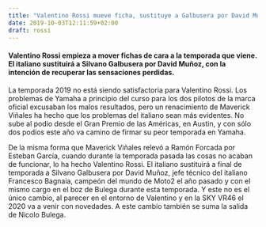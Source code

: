```yaml
---
title: "Valentino Rossi mueve ficha, sustituye a Galbusera por David Muñoz de cara al 2020"
date: 2019-10-03T12:11:59+02:00
draft: rossi
---
```


#### Valentino Rossi empieza a mover fichas de cara a la temporada que viene. El italiano sustituirá a Silvano Galbusera por David Muñoz, con la intención de recuperar las sensaciones perdidas.

La temporada 2019 no está siendo satisfactoria para Valentino Rossi. Los problemas de Yamaha a principio del curso para los dos pilotos de la marca oficial excusaban los malos resultados, pero un renacimiento de Maverick Viñales ha hecho que los problemas del italiano sean más evidentes. No sube al podio desde el Gran Premio de las Américas, en Austin, y con sólo dos podios este año va camino de firmar su peor temporada en Yamaha.

De la misma forma que Maverick Viñales relevó a Ramón Forcada por Esteban García, cuando durante la temporada pasada las cosas no acaban de funcionar, lo ha hecho Valentino Rossi. El italiano sustituirá a final de temporada a Silvano Galbusera por David Muñoz, jefe técnico del italiano Francesco Bagnaia, campeón del mundo de Moto2 el año pasado y con el mismo cargo en el boz de Bulega durante esta temporada. Y este no es el único cambio, al parecer en el entorno de Valentino y en la SKY VR46 el 2020 va a venir con novedades. A este cambio también se suma la salida de Nicolo Bulega.

